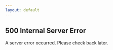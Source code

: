 ```yaml
---
layout: default
---
```


<div class="container">
    <h2>500 Internal Server Error</h2>
    <p>A server error occurred. Please check back later.</p>
</div>
